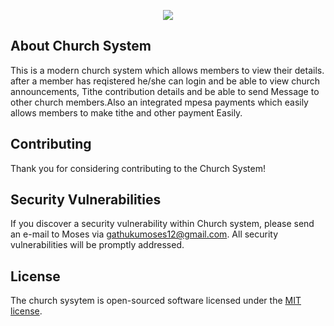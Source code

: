 <p align="center"><img src="https://gathuku.me/assets/church.png"></p>


## About Church System
This is a modern church system which allows members to view their details. after a member has reqistered he/she can login and be able to view church announcements, Tithe contribution details and be able to send Message to other church members.Also an integrated mpesa payments which easily allows members to make tithe and other payment Easily.





## Contributing

Thank you for considering contributing to the Church System! 

## Security Vulnerabilities

If you discover a security vulnerability within Church system, please send an e-mail to Moses via [gathukumoses12@gmail.com](mailto:gathukumoses12@gmail.com). All security vulnerabilities will be promptly addressed.

## License

The church sysytem is open-sourced software licensed under the [MIT license](https://opensource.org/licenses/MIT).
